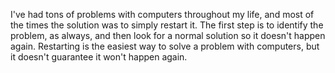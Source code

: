 I've had tons of problems with computers throughout my life, and most of the times the solution was to simply restart it. The first step is to identify the problem, as always, and then look for a normal solution so it doesn't happen again. Restarting is the easiest way to solve a problem with computers, but it doesn't guarantee it won't happen again.